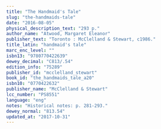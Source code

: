 ```yaml
---
title: "The Handmaid's Tale"
slug: "the-handmaids-tale"
date: "2016-08-05"
physical_description_text: "293 p."
author_name: "Atwood, Margaret Eleanor"
publisher_text: "Toronto : McClelland & Stewart, c1986."
title_latin: "handmaid's tale"
marc_enc_level: ""
isbn13: "9780770422639"
dewey_decimal: "C813/.54"
edition_info: "75289"
publisher_id: "mcclelland_stewart"
book_id: "the_handmaids_tale_a20"
isbn10: "0770422632"
publisher_name: "McClelland & Stewart"
lcc_number: "PS8551"
language: "eng"
notes: "Historical notes: p. 281-293."
dewey_normal: "813.54"
updated_at: "2017-10-31"
---
```


